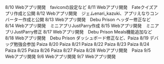 8/10 Webアプリ開発　faviconの設定など
8/11 Webアプリ開発　Fateクイズアプリ作成と公開
8/12 Webアプリ開発　ジェムenari_kazuki、アプリえなりコンバーター作成と公開
8/13 Webアプリ開発　Debu Prison ヘッダー修正など
8/14 Webアプリ開発　ミニアプリJustParry作成
8/15 Webアプリ開発　ミニアプリJustParry修正
8/17 Webアプリ開発　Debu Prison Meals機能追加など
8/18 Webアプリ開発　Debu Prison ダッシュボード修正など、Paiza
8/19 デバッグ勉強会参加 Paiza
8/20 Paiza
8/21 Paiza
8/22 Paiza
8/23 Paiza
8/24 Paiza
8/25 Paiza
8/26 Paiza
8/27 Paiza
8/28 Webアプリ開発　Paiza
9/5 Webアプリ開発
9/6 Webアプリ開発
9/7 Webアプリ開発
